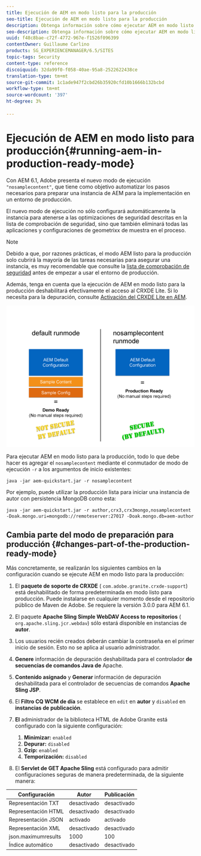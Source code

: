 ```yaml
---
title: Ejecución de AEM en modo listo para la producción
seo-title: Ejecución de AEM en modo listo para la producción
description: Obtenga información sobre cómo ejecutar AEM en modo listo para la producción.
seo-description: Obtenga información sobre cómo ejecutar AEM en modo listo para la producción.
uuid: f48c8bae-c72f-4772-967e-f1526f096399
contentOwner: Guillaume Carlino
products: SG_EXPERIENCEMANAGER/6.5/SITES
topic-tags: Security
content-type: reference
discoiquuid: 32da99f0-f058-40ae-95a8-2522622438ce
translation-type: tm+mt
source-git-commit: 1c1ade947f2cbd26b35920cfd10b1666b132bcbd
workflow-type: tm+mt
source-wordcount: '397'
ht-degree: 3%

---
```



# Ejecución de AEM en modo listo para producción{#running-aem-in-production-ready-mode}

Con AEM 6.1, Adobe presenta el nuevo modo de ejecución `"nosamplecontent"`, que tiene como objetivo automatizar los pasos necesarios para preparar una instancia de AEM para la implementación en un entorno de producción.

El nuevo modo de ejecución no sólo configurará automáticamente la instancia para atenerse a las optimizaciones de seguridad descritas en la lista de comprobación de seguridad, sino que también eliminará todas las aplicaciones y configuraciones de geometrixx de muestra en el proceso.

>[!NOTE]
>
>Debido a que, por razones prácticas, el modo AEM listo para la producción solo cubrirá la mayoría de las tareas necesarias para asegurar una instancia, es muy recomendable que consulte la [lista de comprobación de seguridad](/help/sites-administering/security-checklist.md) antes de empezar a usar el entorno de producción.
>
>Además, tenga en cuenta que la ejecución de AEM en modo listo para la producción deshabilitará efectivamente el acceso al CRXDE Lite. Si lo necesita para la depuración, consulte [Activación del CRXDE Lite en AEM](/help/sites-administering/enabling-crxde-lite.md).

![chlimage_1-83](assets/chlimage_1-83a.png)

Para ejecutar AEM en modo listo para la producción, todo lo que debe hacer es agregar el `nosamplecontent` mediante el conmutador de modo de ejecución `-r` a los argumentos de inicio existentes:

```shell
java -jar aem-quickstart.jar -r nosamplecontent
```

Por ejemplo, puede utilizar la producción lista para iniciar una instancia de autor con persistencia MongoDB como esta:

```shell
java -jar aem-quickstart.jar -r author,crx3,crx3mongo,nosamplecontent -Doak.mongo.uri=mongodb://remoteserver:27017 -Doak.mongo.db=aem-author
```

## Cambia parte del modo de preparación para producción {#changes-part-of-the-production-ready-mode}

Más concretamente, se realizarán los siguientes cambios en la configuración cuando se ejecute AEM en modo listo para la producción:

1. El **paquete de soporte de CRXDE** ( `com.adobe.granite.crxde-support`) está deshabilitado de forma predeterminada en modo listo para producción. Puede instalarse en cualquier momento desde el repositorio público de Maven de Adobe. Se requiere la versión 3.0.0 para AEM 6.1.

1. El paquete **Apache Sling Simple WebDAV Access to repositorios** ( `org.apache.sling.jcr.webdav`) sólo estará disponible en instancias de **autor**.

1. Los usuarios recién creados deberán cambiar la contraseña en el primer inicio de sesión. Esto no se aplica al usuario administrador.
1. **Genere** información de depuración deshabilitada para el controlador **de secuencias de comandos Java de** Apache.

1. **Contenido asignado** y  **Generar** información de depuración deshabilitada para el controlador de secuencias de comandos  **Apache Sling JSP**.

1. El **Filtro CQ WCM de día** se establece en `edit` en **autor** y `disabled` en **instancias de publicación**.

1. **El** administrador de la biblioteca HTML de Adobe Granite está configurado con la siguiente configuración:

   1. **Minimizar:** `enabled`
   1. **Depurar:** `disabled`
   1. **Gzip:** `enabled`
   1. **Temporización:** `disabled`

1. El **Servlet de GET Apache Sling** está configurado para admitir configuraciones seguras de manera predeterminada, de la siguiente manera:

| **Configuración** | **Autor** | **Publicación** |
|---|---|---|
| Representación TXT | desactivado | desactivado |
| Representación HTML | desactivado | desactivado |
| Representación JSON | activado | activado |
| Representación XML | desactivado | desactivado |
| json.maximumresults | 1000 | 100 |
| Índice automático | desactivado | desactivado |


